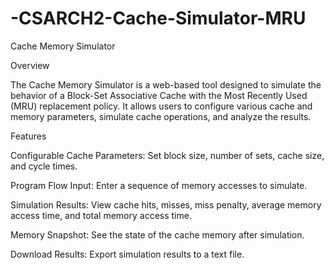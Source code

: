 # -CSARCH2-Cache-Simulator-MRU

Cache Memory Simulator

Overview

The Cache Memory Simulator is a web-based tool designed to simulate the behavior of a Block-Set Associative Cache with the Most Recently Used (MRU) replacement policy. It allows users to configure various cache and memory parameters, simulate cache operations, and analyze the results.

Features

Configurable Cache Parameters: Set block size, number of sets, cache size, and cycle times.

Program Flow Input: Enter a sequence of memory accesses to simulate.

Simulation Results: View cache hits, misses, miss penalty, average memory access time, and total memory access time.

Memory Snapshot: See the state of the cache memory after simulation.

Download Results: Export simulation results to a text file.
